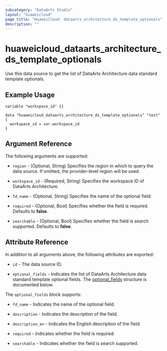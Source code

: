 ```yaml
---
subcategory: "DataArts Studio"
layout: "huaweicloud"
page_title: "HuaweiCloud: dataarts_architecture_ds_template_optionals"
description: ""
---
```


# huaweicloud_dataarts_architecture_ds_template_optionals

Use this data source to get the list of DataArts Architecture data standard template optionals.

## Example Usage

```hcl
variable "workspace_id" {}

data "huaweicloud_dataarts_architecture_ds_template_optionals" "test" {
  workspace_id = var.workspace_id
}
```

## Argument Reference

The following arguments are supported:

* `region` - (Optional, String) Specifies the region in which to query the data source.
  If omitted, the provider-level region will be used.

* `workspace_id` - (Required, String) Specifies the workspace ID of DataArts Architecture.

* `fd_name` - (Optional, String) Specifies the name of the optional field.

* `required` - (Optional, Bool) Specifies whether the field is required. Defaults to **false**.

* `searchable` - (Optional, Bool) Specifies whether the field is search supported. Defaults to **false**.

## Attribute Reference

In addition to all arguments above, the following attributes are exported:

* `id` - The data source ID.

* `optional_fields` - Indicates the list of DataArts Architecture data standard template optional fields.
  The [optional_fields](#TemplateOptionalFields_OptionalField) structure is documented below.

<a name="TemplateOptionalFields_OptionalField"></a>
The `optional_fields` block supports:

* `fd_name` - Indicates the name of the optional field.

* `description` - Indicates the description of the field.

* `description_en` - Indicates the English description of the field.

* `required` - Indicates whether the field is required.

* `searchable` - Indicates whether the field is search supported.
